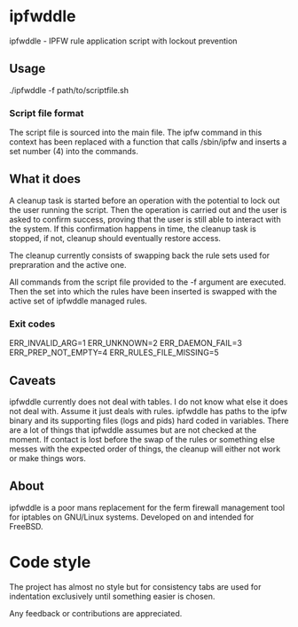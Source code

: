 # ipfwddle
ipfwddle - IPFW rule application script with lockout prevention

## Usage
./ipfwddle -f path/to/scriptfile.sh

### Script file format

The script file is sourced into the main file. The ipfw command in this context has been replaced with a function that calls /sbin/ipfw and inserts a set number (4) into the commands.
## What it does

A cleanup task is started before an operation with the potential to lock out the user running the script.
Then the operation is carried out and the user is asked to confirm success, proving that the user is still
able to interact with the system.
If this confirmation happens in time, the cleanup task is stopped, if not, cleanup should eventually restore access.

The cleanup currently consists of swapping back the rule sets used for prepraration and the active one.


All commands from the script file provided to the -f argument are executed.
Then the set into which the rules have been inserted is swapped with the active set of ipfwddle managed rules.

### Exit codes
ERR\_INVALID\_ARG=1
ERR\_UNKNOWN=2
ERR\_DAEMON\_FAIL=3
ERR\_PREP\_NOT\_EMPTY=4
ERR\_RULES\_FILE\_MISSING=5


## Caveats

ipfwddle currently does not deal with tables.
I do not know what else it does not deal with. Assume it just deals with rules.
ipfwddle has paths to the ipfw binary and its supporting files (logs and pids) hard coded in variables.
There are a lot of things that ipfwddle assumes but are not checked at the moment.
If contact is lost before the swap of the rules or something else messes with the expected order of things, the cleanup will either not work or make things wors.
## About
ipfwddle is a poor mans replacement for the ferm firewall management tool for iptables on GNU/Linux systems.
Developed on and intended for FreeBSD.

# Code style
The project has almost no style but for consistency tabs are used for indentation exclusively until something easier is chosen.

Any feedback or contributions are appreciated.
